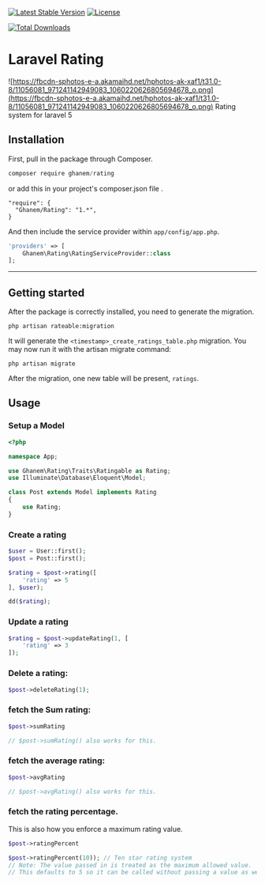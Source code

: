 [![Latest Stable Version](https://poser.pugx.org/ghanem/rating/v/stable.svg)](https://packagist.org/packages/ghanem/rating) [![License](https://poser.pugx.org/ghanem/rating/license.svg)](https://packagist.org/packages/ghanem/rating)

[![Total Downloads](https://poser.pugx.org/ghanem/rating/downloads.svg)](https://packagist.org/packages/ghanem/rating)

# Laravel Rating
![https://fbcdn-sphotos-e-a.akamaihd.net/hphotos-ak-xaf1/t31.0-8/11056081_971241142949083_1060220626805694678_o.png](https://fbcdn-sphotos-e-a.akamaihd.net/hphotos-ak-xaf1/t31.0-8/11056081_971241142949083_1060220626805694678_o.png)
Rating system for laravel 5

## Installation

First, pull in the package through Composer.

```js
composer require ghanem/rating
```
or add this in your project's composer.json file .
````
"require": {
  "Ghanem/Rating": "1.*",
}
````

And then include the service provider within `app/config/app.php`.

```php
'providers' => [
    Ghanem\Rating\RatingServiceProvider::class
];
```

-----
## Getting started
After the package is correctly installed, you need to generate the migration.
````
php artisan rateable:migration
````

It will generate the `<timestamp>_create_ratings_table.php` migration. You may now run it with the artisan migrate command:
````
php artisan migrate
````

After the migration, one new table will be present, `ratings`.

## Usage
### Setup a Model
```php
<?php

namespace App;

use Ghanem\Rating\Traits\Ratingable as Rating;
use Illuminate\Database\Eloquent\Model;

class Post extends Model implements Rating
{
    use Rating;
}
```

### Create a rating
```php
$user = User::first();
$post = Post::first();

$rating = $post->rating([
    'rating' => 5
], $user);

dd($rating);
```

### Update a rating
```php
$rating = $post->updateRating(1, [
    'rating' => 3
]);
```

### Delete a rating:
```php
$post->deleteRating(1);
```

### fetch the Sum rating:
````php
$post->sumRating

// $post->sumRating() also works for this.
```` 

### fetch the average rating:
````php
$post->avgRating

// $post->avgRating() also works for this.
````

### fetch the rating percentage. 
This is also how you enforce a maximum rating value.
````php
$post->ratingPercent

$post->ratingPercent(10)); // Ten star rating system
// Note: The value passed in is treated as the maximum allowed value.
// This defaults to 5 so it can be called without passing a value as well.
````
